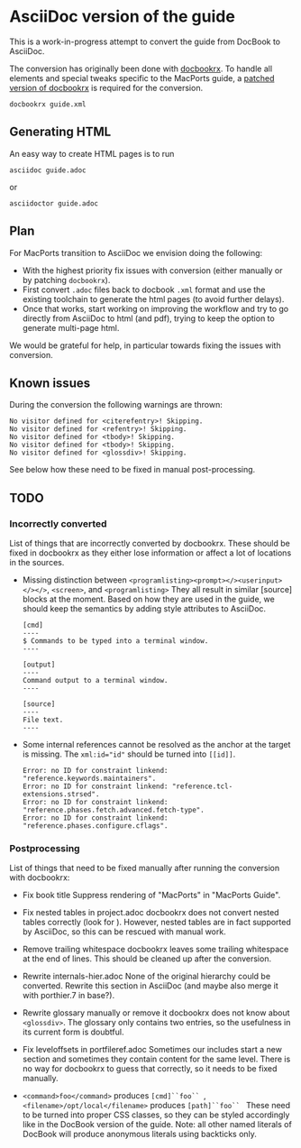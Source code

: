 # AsciiDoc version of the guide

This is a work-in-progress attempt to convert the guide from DocBook to AsciiDoc.

The conversion has originally been done with [docbookrx](https://github.com/asciidoctor/docbookrx).
To handle all elements and special tweaks specific to the MacPorts guide, a [patched version of docbookrx](https://github.com/raimue/docbookrx/tree/macports-guide) is required for the conversion.

    docbookrx guide.xml

## Generating HTML

An easy way to create HTML pages is to run

    asciidoc guide.adoc

or

    asciidoctor guide.adoc

## Plan

For MacPorts transition to AsciiDoc we envision doing the following:

* With the highest priority fix issues with conversion
  (either manually or by patching `docbookrx`).
* First convert `.adoc` files back to docbook `.xml` format and use the
  existing toolchain to generate the html pages (to avoid further delays).
* Once that works, start working on improving the workflow and try to go
  directly from AsciiDoc to html (and pdf), trying to keep the option to
  generate multi-page html.

We would be grateful for help, in particular towards fixing the issues with
conversion.

## Known issues

During the conversion the following warnings are thrown:

    No visitor defined for <citerefentry>! Skipping.
    No visitor defined for <refentry>! Skipping.
    No visitor defined for <tbody>! Skipping.
    No visitor defined for <tbody>! Skipping.
    No visitor defined for <glossdiv>! Skipping.

See below how these need to be fixed in manual post-processing.

## TODO

### Incorrectly converted

List of things that are incorrectly converted by docbookrx. These should be
fixed in docbookrx as they either lose information or affect a lot of
locations in the sources.

* Missing distinction between `<programlisting><prompt></><userinput></></>`, `<screen>`, and `<programlisting>`
  They all result in similar [source] blocks at the moment. Based on how they
  are used in the guide, we should keep the semantics by adding style
  attributes to AsciiDoc.

      [cmd]
      ----
      $ Commands to be typed into a terminal window.
      ----

      [output]
      ----
      Command output to a terminal window.
      ----

      [source]
      ----
      File text.
      ----

* Some internal references cannot be resolved as the anchor at the target is missing.
  The `xml:id="id"` should be turned into `[[id]]`.

      Error: no ID for constraint linkend: "reference.keywords.maintainers".
      Error: no ID for constraint linkend: "reference.tcl-extensions.strsed".
      Error: no ID for constraint linkend: "reference.phases.fetch.advanced.fetch-type".
      Error: no ID for constraint linkend: "reference.phases.configure.cflags".

### Postprocessing

List of things that need to be fixed manually after running the conversion
with docbookrx:

* Fix book title
  Suppress rendering of "MacPorts" in "MacPorts Guide".

* Fix nested tables in project.adoc
  docbookrx does not convert nested tables correctly (look for <tbody>).
  However, nested tables are in fact supported by AsciiDoc, so this can be
  rescued with manual work.

* Remove trailing whitespace
  docbookrx leaves some trailing whitespace at the end of lines.
  This should be cleaned up after the conversion.

* Rewrite internals-hier.adoc
  None of the original hierarchy could be converted. Rewrite this section
  in AsciiDoc (and maybe also merge it with porthier.7 in base?).

* Rewrite glossary manually or remove it
  docbookrx does not know about `<glossdiv>`. The glossary only contains
  two entries, so the usefulness in its current form is doubtful.

* Fix leveloffsets in portfileref.adoc
  Sometimes our includes start a new section and sometimes they contain
  content for the same level. There is no way for docbookrx to guess
  that correctly, so it needs to be fixed manually.

* `<command>foo</command>` produces `[cmd]``foo`` `,
  `<filename>/opt/local</filename>` produces `[path]``foo`` `
  These need to be turned into proper CSS classes, so they can be styled
  accordingly like in the DocBook version of the guide.
  Note: all other named literals of DocBook will produce anonymous literals using backticks only.
